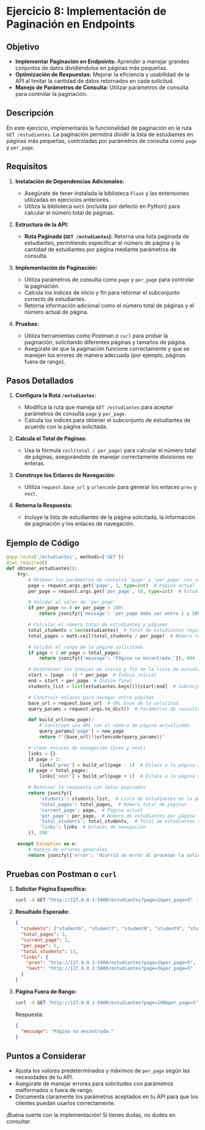 # Ejercicio 8: Implementación de Paginación en Endpoints

## Objetivo

- **Implementar Paginación en Endpoints:** Aprender a manejar grandes conjuntos de datos dividiéndolos en páginas más pequeñas.
- **Optimización de Respuestas:** Mejorar la eficiencia y usabilidad de la API al limitar la cantidad de datos retornados en cada solicitud.
- **Manejo de Parámetros de Consulta:** Utilizar parámetros de consulta para controlar la paginación.

## Descripción

En este ejercicio, implementarás la funcionalidad de paginación en la ruta `GET /estudiantes`. La paginación permitirá dividir la lista de estudiantes en páginas más pequeñas, controladas por parámetros de consulta como `page` y `per_page`.

## Requisitos

1. **Instalación de Dependencias Adicionales:**
   - Asegúrate de tener instalada la biblioteca `Flask` y las extensiones utilizadas en ejercicios anteriores.
   - Utiliza la biblioteca `math` (incluida por defecto en Python) para calcular el número total de páginas.

2. **Estructura de la API:**
   - **Ruta Paginada (`GET /estudiantes`):** Retorna una lista paginada de estudiantes, permitiendo especificar el número de página y la cantidad de estudiantes por página mediante parámetros de consulta.

3. **Implementación de Paginación:**
   - Utiliza parámetros de consulta como `page` y `per_page` para controlar la paginación.
   - Calcula los índices de inicio y fin para retornar el subconjunto correcto de estudiantes.
   - Retorna información adicional como el número total de páginas y el número actual de página.

4. **Pruebas:**
   - Utiliza herramientas como Postman o `curl` para probar la paginación, solicitando diferentes páginas y tamaños de página.
   - Asegúrate de que la paginación funcione correctamente y que se manejen los errores de manera adecuada (por ejemplo, páginas fuera de rango).

## Pasos Detallados

1. **Configura la Ruta `/estudiantes`**:
   - Modifica la ruta que maneja `GET /estudiantes` para aceptar parámetros de consulta `page` y `per_page`.
   - Calcula los índices para obtener el subconjunto de estudiantes de acuerdo con la página solicitada.

2. **Calcula el Total de Páginas:**
   - Usa la fórmula `ceil(total / per_page)` para calcular el número total de páginas, asegurándote de manejar correctamente divisiones no enteras.

3. **Construye los Enlaces de Navegación:**
   - Utiliza `request.base_url` y `urlencode` para generar los enlaces `prev` y `next`.

4. **Retorna la Respuesta:**
   - Incluye la lista de estudiantes de la página solicitada, la información de paginación y los enlaces de navegación.

## Ejemplo de Código

```python
@app.route('/estudiantes', methods=['GET'])
@jwt_required()
def obtener_estudiantes():
    try:
        # Obtener los parámetros de consulta 'page' y 'per_page' con valores predeterminados
        page = request.args.get('page', 1, type=int)  # Página actual
        per_page = request.args.get('per_page', 10, type=int)  # Estudiantes por página

        # Validar el valor de 'per_page'
        if per_page <= 0 or per_page > 100:
            return jsonify({'message': 'per_page debe ser entre 1 y 100.'}), 400

        # Calcular el número total de estudiantes y páginas
        total_students = len(estudiantes)  # Total de estudiantes registrados
        total_pages = math.ceil(total_students / per_page)  # Número total de páginas

        # Validar el rango de la página solicitada
        if page < 1 or page > total_pages:
            return jsonify({'message': 'Página no encontrada.'}), 404

        # Determinar los índices de inicio y fin de la lista de estudiantes
        start = (page - 1) * per_page  # Índice inicial
        end = start + per_page  # Índice final
        students_list = list(estudiantes.keys())[start:end]  # Subconjunto de estudiantes

        # Construir enlaces para navegar entre páginas
        base_url = request.base_url  # URL base de la solicitud
        query_params = request.args.to_dict()  # Parámetros de consulta actuales

        def build_url(new_page):
            # Construye una URL con el número de página actualizado
            query_params['page'] = new_page
            return f"{base_url}?{urlencode(query_params)}"

        # Crear enlaces de navegación (prev y next)
        links = {}
        if page > 1:
            links['prev'] = build_url(page - 1)  # Enlace a la página anterior
        if page < total_pages:
            links['next'] = build_url(page + 1)  # Enlace a la página siguiente

        # Retornar la respuesta con datos paginados
        return jsonify({
            'students': students_list,  # Lista de estudiantes en la página actual
            'total_pages': total_pages,  # Número total de páginas
            'current_page': page,  # Página actual
            'per_page': per_page,  # Número de estudiantes por página
            'total_students': total_students,  # Total de estudiantes registrados
            'links': links  # Enlaces de navegación
        }), 200

    except Exception as e:
        # Manejo de errores generales
        return jsonify({'error': 'Ocurrió un error al procesar la solicitud.', 'details': str(e)}), 500
```

## Pruebas con Postman o `curl`

1. **Solicitar Página Específica:**

   ```bash
   curl -X GET "http://127.0.0.1:5000/estudiantes?page=2&per_page=5" -H "Authorization: Bearer <tu_token_jwt>"
   ```

2. **Resultado Esperado:**

   ```json
   {
     "students": ["student6", "student7", "student8", "student9", "student10"],
     "total_pages": 3,
     "current_page": 2,
     "per_page": 5,
     "total_students": 13,
     "links": {
       "prev": "http://127.0.0.1:5000/estudiantes?page=1&per_page=5",
       "next": "http://127.0.0.1:5000/estudiantes?page=3&per_page=5"
     }
   }
   ```

3. **Página Fuera de Rango:**

   ```bash
   curl -X GET "http://127.0.0.1:5000/estudiantes?page=100&per_page=5" -H "Authorization: Bearer <tu_token_jwt>"
   ```

   Respuesta:

   ```json
   {
     "message": "Página no encontrada."
   }
   ```

## Puntos a Considerar

- Ajusta los valores predeterminados y máximos de `per_page` según las necesidades de tu API.
- Asegúrate de manejar errores para solicitudes con parámetros malformados o fuera de rango.
- Documenta claramente los parámetros aceptados en tu API para que los clientes puedan usarlos correctamente.

¡Buena suerte con la implementación! Si tienes dudas, no dudes en consultar.

